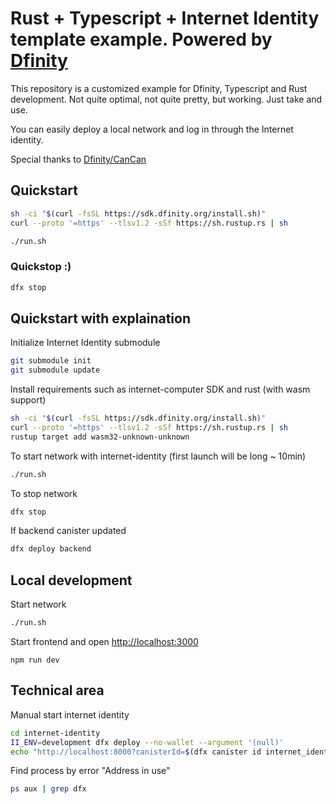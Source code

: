 # Rust + Typescript + Internet Identity template example. Powered by [Dfinity](https://dfinity.org/)

This repository is a customized example for Dfinity, Typescript and Rust development. Not quite optimal, not quite pretty, but working. Just take and use.

You can easily deploy a local network and log in through the Internet identity.

Special thanks to [Dfinity/CanCan](https://github.com/dfinity/cancan)

## Quickstart
```bash
sh -ci "$(curl -fsSL https://sdk.dfinity.org/install.sh)"
curl --proto '=https' --tlsv1.2 -sSf https://sh.rustup.rs | sh

./run.sh
```

### Quickstop :)
```bash
dfx stop
```

## Quickstart with explaination

Initialize Internet Identity submodule

```bash
git submodule init
git submodule update
```

Install requirements such as internet-computer SDK and rust (with wasm support)

```bash
sh -ci "$(curl -fsSL https://sdk.dfinity.org/install.sh)"
curl --proto '=https' --tlsv1.2 -sSf https://sh.rustup.rs | sh
rustup target add wasm32-unknown-unknown
```

To start network with internet-identity (first launch will be long ~ 10min)

```bash
./run.sh
```

To stop network
```bash
dfx stop
```

If backend canister updated
```bash
dfx deploy backend
```

## Local development

Start network
```bash
./run.sh
```

Start frontend and open [http://localhost:3000](localhost:3000)
```
npm run dev
```


## Technical area
Manual start internet identity

```bash
cd internet-identity
II_ENV=development dfx deploy --no-wallet --argument '(null)'
echo "http://localhost:8000?canisterId=$(dfx canister id internet_identity)"
```

Find process by error "Address in use"

```bash
ps aux | grep dfx
```
